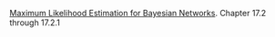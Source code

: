 
[Maximum Likelihood Estimation for Bayesian Networks](probabilistic_graphical_models/5.2.2-Learn-BNparam-MLE.pdf). Chapter 17.2 through 17.2.1


